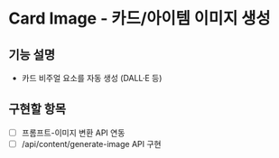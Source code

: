 # Card Image - 카드/아이템 이미지 생성

## 기능 설명
- 카드 비주얼 요소를 자동 생성 (DALL·E 등)

## 구현할 항목
- [ ] 프롬프트-이미지 변환 API 연동
- [ ] /api/content/generate-image API 구현